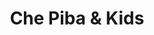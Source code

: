 ---
title: "Che Piba & Kids"
url: /ciudad-autonoma-de-buenos-aires/che-piba-und-kids/
shop: Kleidung
---